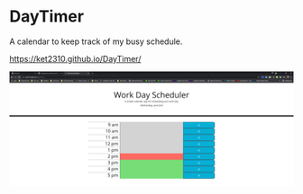 # DayTimer

A calendar to keep track of my busy schedule.

https://ket2310.github.io/DayTimer/

![My Calendar](daytimer.png)
